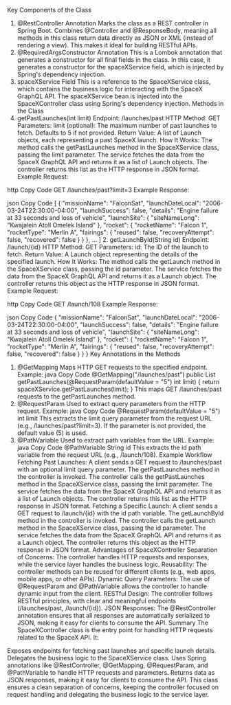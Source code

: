 Key Components of the Class
1. @RestController Annotation
   Marks the class as a REST controller in Spring Boot.
   Combines @Controller and @ResponseBody, meaning all methods in this class return data directly as JSON or XML (instead of rendering a view).
   This makes it ideal for building RESTful APIs.
2. @RequiredArgsConstructor Annotation
   This is a Lombok annotation that generates a constructor for all final fields in the class.
   In this case, it generates a constructor for the spaceXService field, which is injected by Spring's dependency injection.
3. spaceXService Field
   This is a reference to the SpaceXService class, which contains the business logic for interacting with the SpaceX GraphQL API.
   The spaceXService bean is injected into the SpaceXController class using Spring's dependency injection.
   Methods in the Class
1. getPastLaunches(int limit)
   Endpoint: /launches/past
   HTTP Method: GET
   Parameters:
   limit (optional): The maximum number of past launches to fetch. Defaults to 5 if not provided.
   Return Value:
   A list of Launch objects, each representing a past SpaceX launch.
   How It Works:
   The method calls the getPastLaunches method in the SpaceXService class, passing the limit parameter.
   The service fetches the data from the SpaceX GraphQL API and returns it as a list of Launch objects.
   The controller returns this list as the HTTP response in JSON format.
   Example Request:

http
Copy Code
GET /launches/past?limit=3
Example Response:

json
Copy Code
[
{
"missionName": "FalconSat",
"launchDateLocal": "2006-03-24T22:30:00-04:00",
"launchSuccess": false,
"details": "Engine failure at 33 seconds and loss of vehicle",
"launchSite": {
"siteNameLong": "Kwajalein Atoll Omelek Island"
},
"rocket": {
"rocketName": "Falcon 1",
"rocketType": "Merlin A",
"fairings": {
"reused": false,
"recoveryAttempt": false,
"recovered": false
}
}
},
...
]
2. getLaunchById(String id)
   Endpoint: /launch/{id}
   HTTP Method: GET
   Parameters:
   id: The ID of the launch to fetch.
   Return Value:
   A Launch object representing the details of the specified launch.
   How It Works:
   The method calls the getLaunch method in the SpaceXService class, passing the id parameter.
   The service fetches the data from the SpaceX GraphQL API and returns it as a Launch object.
   The controller returns this object as the HTTP response in JSON format.
   Example Request:

http
Copy Code
GET /launch/108
Example Response:

json
Copy Code
{
"missionName": "FalconSat",
"launchDateLocal": "2006-03-24T22:30:00-04:00",
"launchSuccess": false,
"details": "Engine failure at 33 seconds and loss of vehicle",
"launchSite": {
"siteNameLong": "Kwajalein Atoll Omelek Island"
},
"rocket": {
"rocketName": "Falcon 1",
"rocketType": "Merlin A",
"fairings": {
"reused": false,
"recoveryAttempt": false,
"recovered": false
}
}
}
Key Annotations in the Methods
1. @GetMapping
   Maps HTTP GET requests to the specified endpoint.
   Example:
   java
   Copy Code
   @GetMapping("/launches/past")
   public List<Launch> getPastLaunches(@RequestParam(defaultValue = "5") int limit) {
   return spaceXService.getPastLaunches(limit);
   }
   This maps GET /launches/past requests to the getPastLaunches method.
2. @RequestParam
   Used to extract query parameters from the HTTP request.
   Example:
   java
   Copy Code
   @RequestParam(defaultValue = "5") int limit
   This extracts the limit query parameter from the request URL (e.g., /launches/past?limit=3).
   If the parameter is not provided, the default value (5) is used.
3. @PathVariable
   Used to extract path variables from the URL.
   Example:
   java
   Copy Code
   @PathVariable String id
   This extracts the id path variable from the request URL (e.g., /launch/108).
   Example Workflow
   Fetching Past Launches:
   A client sends a GET request to /launches/past with an optional limit query parameter.
   The getPastLaunches method in the controller is invoked.
   The controller calls the getPastLaunches method in the SpaceXService class, passing the limit parameter.
   The service fetches the data from the SpaceX GraphQL API and returns it as a list of Launch objects.
   The controller returns this list as the HTTP response in JSON format.
   Fetching a Specific Launch:
   A client sends a GET request to /launch/{id} with the id path variable.
   The getLaunchById method in the controller is invoked.
   The controller calls the getLaunch method in the SpaceXService class, passing the id parameter.
   The service fetches the data from the SpaceX GraphQL API and returns it as a Launch object.
   The controller returns this object as the HTTP response in JSON format.
   Advantages of SpaceXController
   Separation of Concerns:
   The controller handles HTTP requests and responses, while the service layer handles the business logic.
   Reusability:
   The controller methods can be reused for different clients (e.g., web apps, mobile apps, or other APIs).
   Dynamic Query Parameters:
   The use of @RequestParam and @PathVariable allows the controller to handle dynamic input from the client.
   RESTful Design:
   The controller follows RESTful principles, with clear and meaningful endpoints (/launches/past, /launch/{id}).
   JSON Responses:
   The @RestController annotation ensures that all responses are automatically serialized to JSON, making it easy for clients to consume the API.
   Summary
   The SpaceXController class is the entry point for handling HTTP requests related to the SpaceX API. It:

Exposes endpoints for fetching past launches and specific launch details.
Delegates the business logic to the SpaceXService class.
Uses Spring annotations like @RestController, @GetMapping, @RequestParam, and @PathVariable to handle HTTP requests and parameters.
Returns data as JSON responses, making it easy for clients to consume the API.
This class ensures a clean separation of concerns, keeping the controller focused on request handling and delegating the business logic to the service layer.